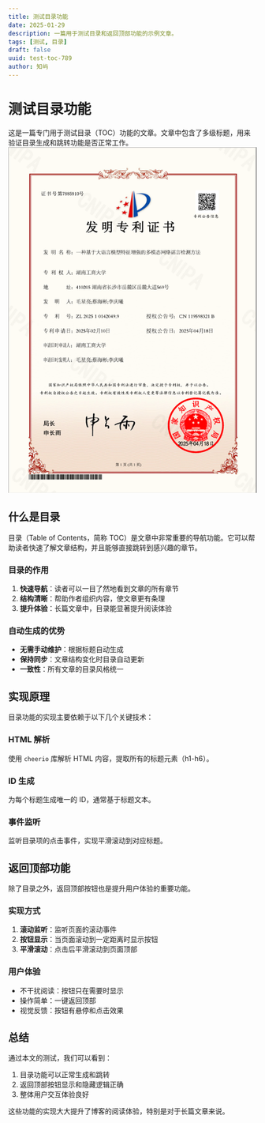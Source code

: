 ```yaml
---
title: 测试目录功能
date: 2025-01-29
description: 一篇用于测试目录和返回顶部功能的示例文章。
tags: [测试, 目录]
draft: false
uuid: test-toc-789
author: 知屿
---
```


# 测试目录功能

这是一篇专门用于测试目录（TOC）功能的文章。文章中包含了多级标题，用来验证目录生成和跳转功能是否正常工作。
![](https://raw.githubusercontent.com/baifeng66/imgs/master/imgs/202506030908214.png)

## 什么是目录

目录（Table of Contents，简称 TOC）是文章中非常重要的导航功能。它可以帮助读者快速了解文章结构，并且能够直接跳转到感兴趣的章节。

### 目录的作用

1. **快速导航**：读者可以一目了然地看到文章的所有章节
2. **结构清晰**：帮助作者组织内容，使文章更有条理
3. **提升体验**：长篇文章中，目录能显著提升阅读体验

### 自动生成的优势

-   **无需手动维护**：根据标题自动生成
-   **保持同步**：文章结构变化时目录自动更新
-   **一致性**：所有文章的目录风格统一

## 实现原理

目录功能的实现主要依赖于以下几个关键技术：

### HTML 解析

使用 `cheerio` 库解析 HTML 内容，提取所有的标题元素（h1-h6）。

### ID 生成

为每个标题生成唯一的 ID，通常基于标题文本。

### 事件监听

监听目录项的点击事件，实现平滑滚动到对应标题。

## 返回顶部功能

除了目录之外，返回顶部按钮也是提升用户体验的重要功能。

### 实现方式

1. **滚动监听**：监听页面的滚动事件
2. **按钮显示**：当页面滚动到一定距离时显示按钮
3. **平滑滚动**：点击后平滑滚动到页面顶部

### 用户体验

-   不干扰阅读：按钮只在需要时显示
-   操作简单：一键返回顶部
-   视觉反馈：按钮有悬停和点击效果

## 总结

通过本文的测试，我们可以看到：

1. 目录功能可以正常生成和跳转
2. 返回顶部按钮显示和隐藏逻辑正确
3. 整体用户交互体验良好

这些功能的实现大大提升了博客的阅读体验，特别是对于长篇文章来说。
